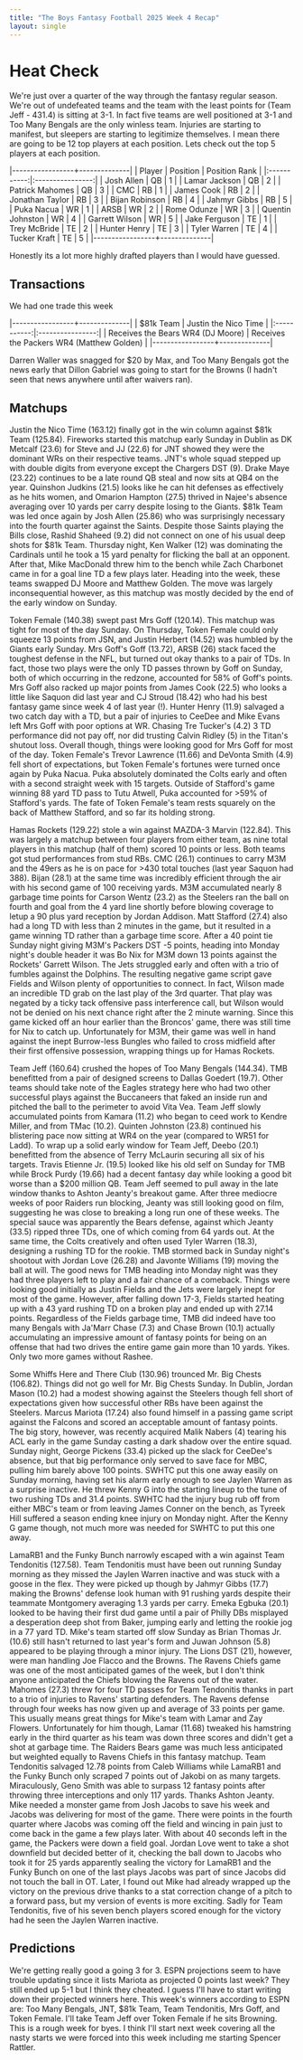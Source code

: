 ```yaml
---
title: "The Boys Fantasy Football 2025 Week 4 Recap"
layout: single
---
```


# Heat Check

We're just over a quarter of the way through the fantasy regular season. We're out of undefeated teams and the team with the least points for (Team Jeff - 431.4) is sitting at 3-1. In fact five teams are well positioned at 3-1 and Too Many Bengals are the only winless team. Injuries are starting to manifest, but sleepers are starting to legitimize themselves. I mean there are going to be 12 top players at each position. Lets check out the top 5 players at each position.

|-----------------+--------------|
| Player | Position | Position Rank |
|:-----------:|:----------------:|
| Josh Allen | QB | 1 | 
| Lamar Jackson | QB | 2 | 
| Patrick Mahomes | QB | 3 | 
| CMC | RB | 1 | 
| James Cook | RB | 2 | 
| Jonathan Taylor | RB | 3 | 
| Bijan Robinson | RB | 4 | 
| Jahmyr Gibbs | RB | 5 | 
| Puka Nacua | WR	 | 1 | 
| ARSB | WR | 2 | 
| Rome Odunze | WR | 3 | 
| Quentin Johnston | WR | 4 | 
| Garrett Wilson | WR | 5 | 
| Jake Ferguson | TE | 1 | 
| Trey McBride | TE | 2 | 
| Hunter Henry | TE | 3 | 
| Tyler Warren | TE | 4 | 
| Tucker Kraft | TE | 5 | 
|-----------------+--------------|


Honestly its a lot more highly drafted players than I would have guessed.

## Transactions

We had one trade this week

|-----------------+--------------|
| $81k Team | Justin the Nico Time |
|:-----------:|:----------------:|
| Receives the Bears WR4 (DJ Moore) | Receives the Packers WR4 (Matthew Golden) | 
|-----------------+--------------|

Darren Waller was snagged for $20 by Max, and Too Many Bengals got the news early that Dillon Gabriel was going to start for the Browns (I hadn't seen that news anywhere until after waivers ran). 

## Matchups

Justin the Nico Time (163.12) finally got in the win column against $81k Team (125.84). Fireworks started this matchup early Sunday in Dublin as DK Metcalf (23.6) for Steve and JJ (22.6) for JNT showed they were the dominant WRs on their respective teams. JNT's whole squad stepped up with double digits from everyone except the Chargers DST (9). Drake Maye (23.22) continues to be a late round QB steal and now sits at QB4 on the year. Quinshon Judkins (21.5) looks like he can hit defenses as effectively as he hits women, and Omarion Hampton (27.5) thrived in Najee's absence averaging over 10 yards per carry despite losing to the Giants. $81k Team was led once again by Josh Allen (25.86) who was surprisingly necessary into the fourth quarter against the Saints. Despite those Saints playing the Bills close, Rashid Shaheed (9.2) did not connect on one of his usual deep shots for $81k Team. Thursday night, Ken Walker (12) was dominating the Cardinals until he took a 15 yard penalty for flicking the ball at an opponent. After that, Mike MacDonald threw him to the bench while Zach Charbonet came in for a goal line TD a few plays later. Heading into the week, these teams swapped DJ Moore and Matthew Golden. The move was largely inconsequential however, as this matchup was mostly decided by the end of the early window on Sunday.

Token Female (140.38) swept past Mrs Goff (120.14). This matchup was tight for most of the day Sunday. On Thursday, Token Female could only squeeze 13 points from JSN, and Justin Herbert (14.52) was humbled by the Giants early Sunday. Mrs Goff's Goff (13.72), ARSB (26) stack faced the toughest defense in the NFL, but turned out okay thanks to a pair of TDs. In fact, those two plays were the only TD passes thrown by Goff on Sunday, both of which occurring in the redzone, accounted for 58% of Goff's points. Mrs Goff also racked up major points from James Cook (22.5) who looks a little like Saquon did last year and CJ Stroud (18.42) who had his best fantasy game since week 4 of last year (!). Hunter Henry (11.9) salvaged a two catch day with a TD, but a pair of injuries to CeeDee and Mike Evans left Mrs Goff with poor options at WR. Chasing Tre Tucker's (4.2) 3 TD performance did not pay off, nor did trusting Calvin Ridley (5) in the Titan's shutout loss. Overall though, things were looking good for Mrs Goff for most of the day. Token Female's Trevor Lawrence (11.66) and DeVonta Smith (4.9) fell short of expectations, but Token Female's fortunes were turned once again by Puka Nacua. Puka absolutely dominated the Colts early and often with a second straight week with 15 targets. Outside of Stafford's game winning 88 yard TD pass to Tutu Atwell, Puka accounted for >59% of Stafford's yards. The fate of Token Female's team rests squarely on the back of Matthew Stafford, and so far its holding strong.

Hamas Rockets (129.22) stole a win against MAZDA-3 Marvin (122.84). This was largely a matchup between four players from either team, as nine total players in this matchup (half of them) scored 10 points or less. Both teams got stud performances from stud RBs. CMC (26.1) continues to carry M3M and the 49ers as he is on pace for >430 total touches (last year Saquon had 388). Bijan (28.1) at the same time was incredibly efficient through the air with his second game of 100 receiving yards. M3M accumulated nearly 8 garbage time points for Carson Wentz (23.2) as the Steelers ran the ball on fourth and goal from the 4 yard line shortly before blowing coverage to letup a 90 plus yard reception by Jordan Addison. Matt Stafford (27.4) also had a long TD with less than 2 minutes in the game, but it resulted in a game winning TD rather than a garbage time score. After a 40 point tie Sunday night giving M3M's Packers DST -5 points, heading into Monday night's double header it was Bo Nix for M3M down 13 points against the Rockets' Garrett Wilson. The Jets struggled early and often with a trio of fumbles against the Dolphins. The resulting negative game script gave Fields and Wilson plenty of opportunities to connect. In fact, Wilson made an incredible TD grab on the last play of the 3rd quarter. That play was negated by a ticky tack offensive pass interference call, but Wilson would not be denied on his next chance right after the 2 minute warning. Since this game kicked off an hour earlier than the Broncos' game, there was still time for Nix to catch up. Unfortunately for M3M, their game was well in hand against the inept Burrow-less Bungles who failed to cross midfield after their first offensive possession, wrapping things up for Hamas Rockets.

Team Jeff (160.64) crushed the hopes of Too Many Bengals (144.34). TMB benefitted from a pair of designed screens to Dallas Goedert (19.7). Other teams should take note of the Eagles strategy here who had two other successful plays against the Buccaneers that faked an inside run and pitched the ball to the perimeter to avoid Vita Vea. Team Jeff slowly accumulated points from Kamara (11.2) who began to ceed work to Kendre Miller, and from TMac (10.2). Quinten Johnston (23.8) continued his blistering pace now sitting at WR4 on the year (compared to WR51 for Ladd). To wrap up a solid early window for Team Jeff, Deebo (20.1) benefitted from the absence of Terry McLaurin securing all six of his targets. Travis Etienne Jr. (19.5) looked like his old self on Sunday for TMB while Brock Purdy (19.66) had a decent fantasy day while looking a good bit worse than a $200 million QB. Team Jeff seemed to pull away in the late window thanks to Ashton Jeanty's breakout game. After three mediocre weeks of poor Raiders run blocking, Jeanty was still looking good on film, suggesting he was close to breaking a long run one of these weeks. The special sauce was apparently the Bears defense, against which Jeanty (33.5) ripped three TDs, one of which coming from 64 yards out. At the same time, the Colts creatively and often used Tyler Warren (18.3), designing a rushing TD for the rookie. TMB stormed back in Sunday night's shootout with Jordan Love (26.28) and Javonte Williams (19) moving the ball at will. The good news for TMB heading into Monday night was they had three players left to play and a fair chance of a comeback. Things were looking good initially as Justin Fields and the Jets were largely inept for most of the game. However, after falling down 17-3, Fields started heating up with a 43 yard rushing TD on a broken play and ended up with 27.14 points. Regardless of the Fields garbage time, TMB did indeed have too many Bengals with Ja'Marr Chase (7.3) and Chase Brown (10.1) actually accumulating an impressive amount of fantasy points for being on an offense that had two drives the entire game gain more than 10 yards. Yikes. Only two more games without Rashee.

Some Whiffs Here and There Club (130.96) trounced Mr. Big Chests (106.82). Things did not go well for Mr. Big Chests Sunday. In Dublin, Jordan Mason (10.2) had a modest showing against the Steelers though fell short of expectations given how successful other RBs have been against the Steelers. Marcus Mariota (17.24) also found himself in a passing game script against the Falcons and scored an acceptable amount of fantasy points. The big story, however, was recently acquired Malik Nabers (4) tearing his ACL early in the game Sunday casting a dark shadow over the entire squad. Sunday night, George Pickens (33.4) picked up the slack for CeeDee's absence, but that big performance only served to save face for MBC, pulling him barely above 100 points. SWHTC put this one away easily on Sunday morning, having set his alarm early enough to see Jaylen Warren as a surprise inactive. He threw Kenny G into the starting lineup to the tune of two rushing TDs and 31.4 points. SWHTC had the injury bug rub off from either MBC's team or from leaving James Conner on the bench, as Tyreek Hill suffered a season ending knee injury on Monday night. After the Kenny G game though, not much more was needed for SWHTC to put this one away.

LamaRB1 and the Funky Bunch narrowly escaped with a win against Team Tendonitis (127.58). Team Tendonitis must have been out running Sunday morning as they missed the Jaylen Warren inactive and was stuck with a goose in the flex. They were picked up though by Jahmyr Gibbs (17.7) making the Browns' defense look human with 91 rushing yards despite their teammate Montgomery averaging 1.3 yards per carry. Emeka Egbuka (20.1) looked to be having their first dud game until a pair of Philly DBs misplayed a desperation deep shot from Baker, jumping early and letting the rookie jog in a 77 yard TD. Mike's team started off slow Sunday as Brian Thomas Jr. (10.6) still hasn't returned to last year's form and Juwan Johnson (5.8) appeared to be playing through a minor injury. The Lions DST (21), however, were man handling Joe Flacco and the Browns. The Ravens Chiefs game was one of the most anticipated games of the week, but I don't think anyone anticipated the Chiefs blowing the Ravens out of the water. Mahomes (27.3) threw for four TD passes for Team Tendonitis thanks in part to a trio of injuries to Ravens' starting defenders. The Ravens defense through four weeks has now given up and average of 33 points per game. This usually means great things for Mike's team with Lamar and Zay Flowers. Unfortunately for him though, Lamar (11.68) tweaked his hamstring early in the third quarter as his team was down three scores and didn't get a shot at garbage time. The Raiders Bears game was much less anticipated but weighted equally to Ravens Chiefs in this fantasy matchup. Team Tendonitis salvaged 12.78 points from Caleb Williams while LamaRB1 and the Funky Bunch only scraped 7 points out of Jakobi on as many targets. Miraculously, Geno Smith was able to surpass 12 fantasy points after throwing three interceptions and only 117 yards. Thanks Ashton Jeanty. Mike needed a monster game from Josh Jacobs to save his week and Jacobs was delivering for most of the game. There were points in the fourth quarter where Jacobs was coming off the field and wincing in pain just to come back in the game a few plays later. With about 40 seconds left in the game, the Packers were down a field goal. Jordan Love went to take a shot downfield but decided better of it, checking the ball down to Jacobs who took it for 25 yards apparently sealing the victory for LamaRB1 and the Funky Bunch on one of the last plays Jacobs was part of since Jacobs did not touch the ball in OT. Later, I found out Mike had already wrapped up the victory on the previous drive thanks to a stat correction change of a pitch to a forward pass, but my version of events is more exciting. Sadly for Team Tendonitis, five of his seven bench players scored enough for the victory had he seen the Jaylen Warren inactive.

## Predictions

We're getting really good a going 3 for 3. ESPN projections seem to have trouble updating since it lists Mariota as projected 0 points last week? They still ended up 5-1 but I think they cheated. I guess I'll have to start writing down their projected winners here. This week's winners according to ESPN are: Too Many Bengals, JNT, $81k Team, Team Tendonitis, Mrs Goff, and Token Female. I'll take Team Jeff over Token Female if he sits Browning. This is a rough week for byes. I think I'll start next week covering all the nasty starts we were forced into this week including me starting Spencer Rattler.


